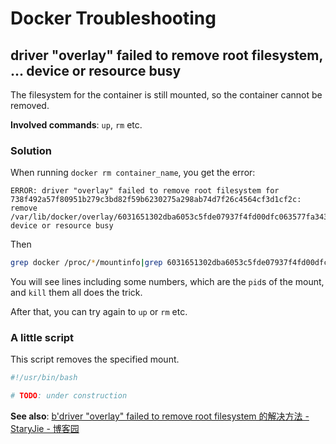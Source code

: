 # Docker Troubleshooting

## driver "overlay" failed to remove root filesystem, ... device or resource busy

The filesystem for the container is still mounted, so the container cannot be removed.

**Involved commands**: `up`, `rm` etc.

### Solution

When running `docker rm container_name`, you get the error:

```text
ERROR: driver "overlay" failed to remove root filesystem for 738f492a57f80951b279c3bd82f59b6230275a298ab74d7f26c4564cf3d1cf2c: remove /var/lib/docker/overlay/6031651302dba6053c5fde07937f4fd00dfc063577fa343b12c83f1c26b77887/merged: device or resource busy
```

Then

```bash
grep docker /proc/*/mountinfo|grep 6031651302dba6053c5fde07937f4fd00dfc063577fa343b12c83f1c26b77887
```

You will see lines including some numbers, which are the `pid`s of the mount,
and `kill` them all does the trick.

After that, you can try again to `up` or `rm` etc.

### A little script

This script removes the specified mount.

```bash
#!/usr/bin/bash

# TODO: under construction
```

**See also**: [b'driver "overlay" failed to remove root filesystem 的解决方法 - StaryJie - 博客园](https://www.cnblogs.com/jie-fang/p/10279426.html)